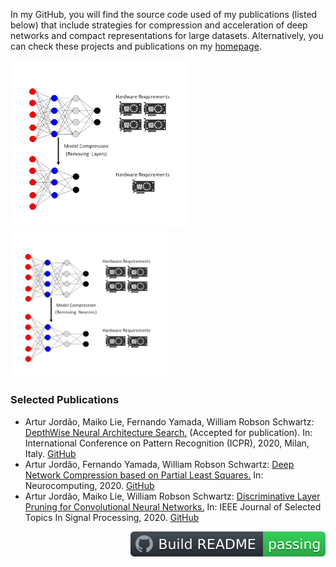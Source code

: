 In my GitHub, you will find the source code used of my publications (listed below) that include strategies for compression and acceleration of deep networks and compact representations for large datasets. Alternatively, you can check these projects and publications on my [homepage](https://homepages.dcc.ufmg.br/~arturjordao/).

<img src="Figures/1.png" width="56%"/> <img src="Figures/2.png" width="50%"/>

### Selected Publications
* Artur Jordão, Maiko Lie, Fernando Yamada, William Robson Schwartz: [DepthWise Neural Architecture Search.](https://arxiv.org/pdf/2004.11178.pdf) (Accepted for publication). 
In: International Conference on Pattern Recognition (ICPR), 2020, Milan, Italy. [GitHub](https://github.com/arturjordao/DepthWiseArchitectureSearch)
* Artur Jordão, Fernando Yamada, William Robson Schwartz: [Deep Network Compression based on Partial Least Squares.](https://homepages.dcc.ufmg.br/~arturjordao/Files/Papers/Neurocomputing_2019.pdf) 
In: Neurocomputing, 2020. [GitHub](https://github.com/arturjordao/PruningNeuralNetworks)
* Artur Jordão, Maiko Lie, William Robson Schwartz: [Discriminative Layer Pruning for Convolutional Neural Networks.](https://homepages.dcc.ufmg.br/~arturjordao/Files/Papers/JSTSP_2019.pdf) 
In: IEEE Journal of Selected Topics In Signal Processing, 2020. [GitHub](https://github.com/arturjordao/DepthWisePruning)

<a href="https://github.com/simonw/simonw/actions"><img src="Figures/badge.svg" align="right" alt="Build README"></a>
